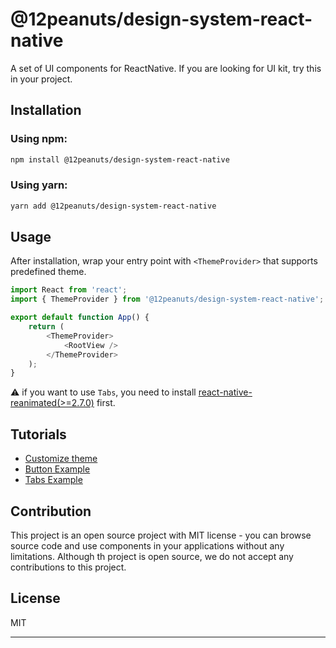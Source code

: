 # @12peanuts/design-system-react-native

A set of UI components for ReactNative.
If you are looking for UI kit, try this in your project.

## Installation

### Using npm:

```sh
npm install @12peanuts/design-system-react-native
```

### Using yarn:

```sh
yarn add @12peanuts/design-system-react-native
```

## Usage

After installation, wrap your entry point with `<ThemeProvider>` that supports predefined theme.

```ts
import React from 'react';
import { ThemeProvider } from '@12peanuts/design-system-react-native';

export default function App() {
    return (
        <ThemeProvider>
            <RootView />
        </ThemeProvider>
    );
}
```

⚠️ if you want to use `Tabs`, you need to install [react-native-reanimated(>=2.7.0)](https://github.com/software-mansion/react-native-reanimated) first.


## Tutorials

-   [Customize theme](./docs/customize-theme.md)
-   [Button Example](./docs/button.md)
-   [Tabs Example](./docs/tabs.md)

## Contribution

This project is an open source project with MIT license - you can browse source code and use components in your applications without any limitations. Although th project is open source, we do not accept any contributions to this project.

## License

MIT

---
